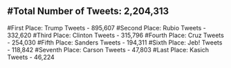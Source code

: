 #Total Number of Tweets: 2,204,313 
---
#First Place: Trump Tweets - 895,607
#Second Place: Rubio Tweets - 332,620
#Third Place: Clinton Tweets - 315,796
#Fourth Place: Cruz Tweets - 254,030
#Fifth Place: Sanders Tweets - 194,311
#Sixth Place: Jeb! Tweets - 118,842
#Seventh Place: Carson Tweets - 47,803
#Last Place: Kasich Tweets - 46,224
